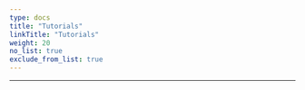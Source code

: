 ```yaml
---
type: docs
title: "Tutorials"
linkTitle: "Tutorials" 
weight: 20
no_list: true
exclude_from_list: true
---
```

---